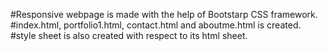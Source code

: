 #Responsive webpage is made with the help of Bootstarp CSS framework.
#index.html, portfolio1.html, contact.html and aboutme.html is created.
#style sheet is also created with respect to its html sheet.
